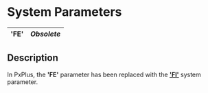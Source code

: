 # System Parameters

**'FE'** |  **_Obsolete_**  
---|---  
  
##  Description

In PxPlus, the **'FE'** parameter has been replaced with the **['FI'](fi.md)** system parameter.
